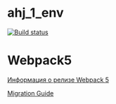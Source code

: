 # ahj_1_env
[![Build status](https://ci.appveyor.com/api/projects/status/q45uegpjg2m31ayv?svg=true)](https://ci.appveyor.com/project/AplusIv/ahj-1-env)

# Webpack5

[Информация о релизе Webpack 5](https://webpack.js.org/blog/2020-10-10-webpack-5-release/)

[Migration Guide](https://webpack.js.org/migrate/5/)